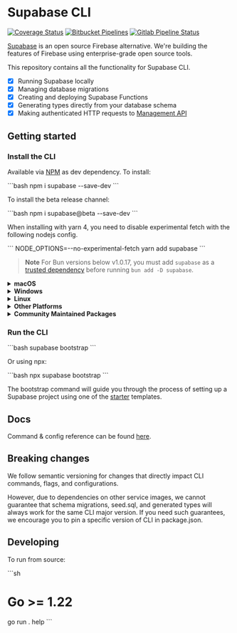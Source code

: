 # Supabase CLI

[![Coverage Status](https://coveralls.io/repos/github/supabase/cli/badge.svg?branch=main)](https://coveralls.io/github/supabase/cli?branch=main) [![Bitbucket Pipelines](https://img.shields.io/bitbucket/pipelines/supabase-cli/setup-cli/master?style=flat-square&label=Bitbucket%20Canary)](https://bitbucket.org/supabase-cli/setup-cli/pipelines) [![Gitlab Pipeline Status](https://img.shields.io/gitlab/pipeline-status/sweatybridge%2Fsetup-cli?label=Gitlab%20Canary)
](https://gitlab.com/sweatybridge/setup-cli/-/pipelines)

[Supabase](https://supabase.io) is an open source Firebase alternative. We're building the features of Firebase using enterprise-grade open source tools.

This repository contains all the functionality for Supabase CLI.

- [x] Running Supabase locally
- [x] Managing database migrations
- [x] Creating and deploying Supabase Functions
- [x] Generating types directly from your database schema
- [x] Making authenticated HTTP requests to [Management API](https://supabase.com/docs/reference/api/introduction)

## Getting started

### Install the CLI

Available via [NPM](https://www.npmjs.com) as dev dependency. To install:

\`\`\`bash
npm i supabase --save-dev
\`\`\`

To install the beta release channel:

\`\`\`bash
npm i supabase@beta --save-dev
\`\`\`

When installing with yarn 4, you need to disable experimental fetch with the following nodejs config.

\`\`\`
NODE_OPTIONS=--no-experimental-fetch yarn add supabase
\`\`\`

> **Note**
For Bun versions below v1.0.17, you must add `supabase` as a [trusted dependency](https://bun.sh/guides/install/trusted) before running `bun add -D supabase`.

<details>
  <summary><b>macOS</b></summary>

  Available via [Homebrew](https://brew.sh). To install:

  \`\`\`sh
  brew install supabase/tap/supabase
  \`\`\`

  To install the beta release channel:
  
  \`\`\`sh
  brew install supabase/tap/supabase-beta
  brew link --overwrite supabase-beta
  \`\`\`
  
  To upgrade:

  \`\`\`sh
  brew upgrade supabase
  \`\`\`
</details>

<details>
  <summary><b>Windows</b></summary>

  Available via [Scoop](https://scoop.sh). To install:

  \`\`\`powershell
  scoop bucket add supabase https://github.com/supabase/scoop-bucket.git
  scoop install supabase
  \`\`\`

  To upgrade:

  \`\`\`powershell
  scoop update supabase
  \`\`\`
</details>

<details>
  <summary><b>Linux</b></summary>

  Available via [Homebrew](https://brew.sh) and Linux packages.

  #### via Homebrew

  To install:

  \`\`\`sh
  brew install supabase/tap/supabase
  \`\`\`

  To upgrade:

  \`\`\`sh
  brew upgrade supabase
  \`\`\`

  #### via Linux packages

  Linux packages are provided in [Releases](https://github.com/supabase/cli/releases). To install, download the `.apk`/`.deb`/`.rpm`/`.pkg.tar.zst` file depending on your package manager and run the respective commands.

  \`\`\`sh
  sudo apk add --allow-untrusted <...>.apk
  \`\`\`

  \`\`\`sh
  sudo dpkg -i <...>.deb
  \`\`\`

  \`\`\`sh
  sudo rpm -i <...>.rpm
  \`\`\`

  \`\`\`sh
  sudo pacman -U <...>.pkg.tar.zst
  \`\`\`
</details>

<details>
  <summary><b>Other Platforms</b></summary>

  You can also install the CLI via [go modules](https://go.dev/ref/mod#go-install) without the help of package managers.

  \`\`\`sh
  go install github.com/supabase/cli@latest
  \`\`\`

  Add a symlink to the binary in `$PATH` for easier access:

  \`\`\`sh
  ln -s "$(go env GOPATH)/bin/cli" /usr/bin/supabase
  \`\`\`

  This works on other non-standard Linux distros.
</details>

<details>
  <summary><b>Community Maintained Packages</b></summary>

  Available via [pkgx](https://pkgx.sh/). Package script [here](https://github.com/pkgxdev/pantry/blob/main/projects/supabase.com/cli/package.yml).
  To install in your working directory:

  \`\`\`bash
  pkgx install supabase
  \`\`\`

  Available via [Nixpkgs](https://nixos.org/). Package script [here](https://github.com/NixOS/nixpkgs/blob/master/pkgs/development/tools/supabase-cli/default.nix).
</details>

### Run the CLI

\`\`\`bash
supabase bootstrap
\`\`\`

Or using npx:

\`\`\`bash
npx supabase bootstrap
\`\`\`

The bootstrap command will guide you through the process of setting up a Supabase project using one of the [starter](https://github.com/supabase-community/supabase-samples/blob/main/samples.json) templates.

## Docs

Command & config reference can be found [here](https://supabase.com/docs/reference/cli/about).

## Breaking changes

We follow semantic versioning for changes that directly impact CLI commands, flags, and configurations.

However, due to dependencies on other service images, we cannot guarantee that schema migrations, seed.sql, and generated types will always work for the same CLI major version. If you need such guarantees, we encourage you to pin a specific version of CLI in package.json.

## Developing

To run from source:

\`\`\`sh
# Go >= 1.22
go run . help
\`\`\`
